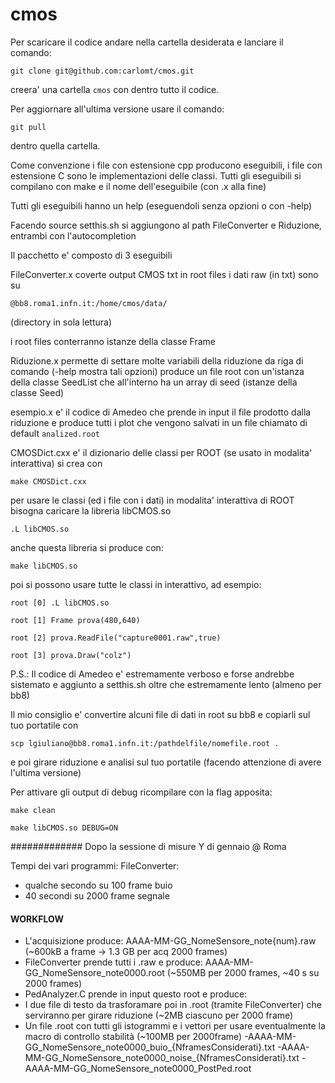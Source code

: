 # cmos

Per scaricare il codice andare nella cartella desiderata e lanciare il comando:

`git clone git@github.com:carlomt/cmos.git`

creera' una cartella
`cmos`
con dentro tutto il codice.

Per aggiornare all'ultima versione usare il comando:

`git pull`

dentro quella cartella.


Come convenzione i file con estensione cpp producono eseguibili, i file con estensione C sono le implementazioni delle classi.
Tutti gli eseguibili si compilano con make e il nome dell'eseguibile (con .x alla fine)

Tutti gli eseguibili hanno un help (eseguendoli senza opzioni o con -help)

Facendo source setthis.sh si aggiungono al path FileConverter e Riduzione, entrambi con l'autocompletion

Il pacchetto e' composto di 3 eseguibili

FileConverter.x coverte output CMOS txt in root files
i dati raw (in txt) sono su

`@bb8.roma1.infn.it:/home/cmos/data/`

(directory in sola lettura)

i root files conterranno istanze della classe Frame

Riduzione.x permette di settare molte variabili della riduzione da riga di comando (-help mostra tali opzioni)
produce un file root con un'istanza della classe SeedList che all'interno ha un array di seed (istanze della classe Seed)

esempio.x e' il codice di Amedeo che prende in input il file prodotto dalla riduzione e produce tutti i plot che vengono salvati in un file chiamato di default `analized.root`

CMOSDict.cxx e' il dizionario delle classi per ROOT (se usato in modalita' interattiva) si crea con

`make CMOSDict.cxx`

per usare le classi (ed i file con i dati) in modalita' interattiva di ROOT bisogna caricare la libreria libCMOS.so 

`.L libCMOS.so`

anche questa libreria si produce con:

`make libCMOS.so`

poi si possono usare tutte le classi in interattivo, ad esempio:

`root [0] .L libCMOS.so`

`root [1] Frame prova(480,640)`

`root [2] prova.ReadFile("capture0001.raw",true)`

`root [3] prova.Draw("colz")`

P.S.: Il codice di Amedeo e' estremamente verboso e forse andrebbe sistemato e aggiunto a setthis.sh
oltre che estremamente lento (almeno per bb8)

Il mio consiglio e' convertire alcuni file di dati in root su bb8 e copiarli sul tuo portatile con

`scp lgiuliano@bb8.roma1.infn.it:/pathdelfile/nomefile.root .`

e poi girare riduzione e analisi sul tuo portatile (facendo attenzione di avere l'ultima versione)


Per attivare gli output di debug ricompilare con la flag apposita:

`make clean`

`make libCMOS.so DEBUG=ON`

#############
Dopo la sessione di misure Y di gennaio @ Roma

Tempi dei vari programmi:
FileConverter:
- qualche secondo su 100 frame buio
- 40 secondi su 2000 frame segnale


#### WORKFLOW
- L'acquisizione produce:
AAAA-MM-GG_NomeSensore_note{num}.raw
(~600kB a frame -> 1.3 GB per acq 2000 frames)
- FileConverter prende tutti i .raw e produce:
AAAA-MM-GG_NomeSensore_note0000.root
(~550MB per 2000 frames, ~40 s su 2000 frames)
- PedAnalyzer.C prende in input questo root e produce:
- I due file di testo da trasforamare poi in .root (tramite FileConverter) che serviranno per girare riduzione (~2MB ciascuno per 2000 frame)
- Un file .root con tutti gli istogrammi e i vettori per usare eventualmente la macro di controllo stabilità (~100MB per 2000frame)
   -AAAA-MM-GG_NomeSensore_note0000_buio_{NframesConsiderati}.txt
   -AAAA-MM-GG_NomeSensore_note0000_noise_{NframesConsiderati}.txt
   -AAAA-MM-GG_NomeSensore_note0000_PostPed.root
   
   













